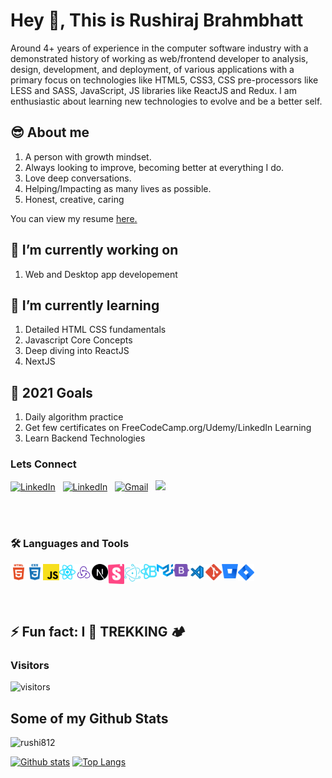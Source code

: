 # Hey 👋, This is Rushiraj Brahmbhatt

<p align='left'>Around 4+ years of experience in the computer software industry with a demonstrated history of working as web/frontend developer to analysis, design, development, and deployment, of various applications with a primary focus on technologies like HTML5, CSS3, CSS pre-processors like LESS and SASS, JavaScript, JS libraries like ReactJS and Redux. I am enthusiastic about learning new technologies to evolve and be a better self.</p>

## 😎 About me

1. A person with growth mindset.
1. Always looking to improve, becoming better at everything I do.
1. Love deep conversations.
1. Helping/Impacting as many lives as possible.
1. Honest, creative, caring

<p align='left'> You can view my resume <a href='https://drive.google.com/file/d/17d1eRlCU5xJr99oLFXdT7HIfA6IMlSAu/view?usp=sharing ' target=_blank><u>here</u>.</a></p>

## 🔭 I’m currently working on

1. Web and Desktop app developement

## 🌱 I’m currently learning

1. Detailed HTML CSS fundamentals
1. Javascript Core Concepts
1. Deep diving into ReactJS
1. NextJS

## 🥅 2021 Goals

1. Daily algorithm practice
1. Get few certificates on FreeCodeCamp.org/Udemy/LinkedIn Learning
1. Learn Backend Technologies

### Lets Connect

<!-- [<img align="left" alt="Rushiraj Brahmbhatt | Twitter" width="22px" target="_blank" src="./src/assets/icons/twitter.svg" />][twitter]

[<img align="left" alt="Rushiraj Brahmbhatt | Linkedin" width="22px" target="_blank" src="./src/assets/icons/linkedin.svg" />][linkedin] -->

<a href="https://www.linkedin.com/in/rushiraj-brahmbhatt-12656864/"><img alt="LinkedIn" src="https://img.shields.io/badge/linkedin%20-%230077B5.svg?&style=flat&logo=linkedin&logoColor=white"/></a> &nbsp;
<a href="https://twitter.com/Rushiraj004"><img alt="LinkedIn" src="https://img.shields.io/badge/linkedin%20-%230077B5.svg?&style=flat&logo=linkedin&logoColor=white"/></a> &nbsp;
<a href="mailto:rbrahm812@gmail.com"><img alt="Gmail" src="https://img.shields.io/badge/Gmail-D14836?style=flat&logo=gmail&logoColor=white" /></a> &nbsp;
<a href="https://instagram.com/ronnyy812"><img src="https://img.shields.io/badge/-@ronnyy812-E4405F?style=flat&logo=Instagram&logoColor=white"/></a> &nbsp;

<br />
<br />

### 🛠 Languages and Tools

<img align="left" alt="HTML5" width="26px" src="./src/assets/icons/html5.svg" /> &nbsp;
<img align="left" alt="CSS3" width="26px" src="./src/assets/icons/css3.svg" /> &nbsp;
<img align="left" alt="Javascript" width="26px" src="./src/assets/icons/javascript.svg" /> &nbsp;
<img align="left" alt="React" width="26px" src="./src/assets/icons/reactjs-icon.svg" /> &nbsp;
<img align="left" alt="Redux" width="26px" src="./src/assets/icons/redux.svg" /> &nbsp;
<img align="left" alt="NextJS" width="26px" src="./src/assets/icons/next-js.svg" /> &nbsp;
<img align="left" alt="Storybook" width="26px" src="./src/assets/icons/sb.svg" /> &nbsp;
<img align="left" alt="Electron" width="26px" src="./src/assets/icons/electron-1.svg" /> &nbsp;
<img align="left" alt="React Bootstrap" width="26px" src="./src/assets/icons/reactbootstrap.svg" /> &nbsp;
<img align="left" alt="Material UI" width="26px" src="./src/assets/icons/material-ui-1.svg" /> &nbsp;
<img align="left" alt="Bootstrap" width="26px" src="./src/assets/icons/bootstrap-5-1.svg" /> &nbsp;
<img align="left" alt="VS Code" width="26px" src="./src/assets/icons/visual-studio-code.svg" /> &nbsp;
<img align="left" alt="Git" width="26px" src="./src/assets/icons/git.svg" /> &nbsp;
<img align="left" alt="Bitbucket" width="26px" src="./src/assets/icons/bitbucket-icon.svg" /> &nbsp;
<img align="left" alt="Jira" width="26px" src="./src/assets/icons/jira-3.svg" /> &nbsp;

<br />

## ⚡ Fun fact: I 💚 TREKKING 🏕️

### Visitors

![visitors](https://visitor-badge.laobi.icu/badge?page_id=rushi812.visitor-badge)

## Some of my Github Stats

<p align=left> <img src=https://komarev.com/ghpvc/?username=rushi812 alt=rushi812 /> </p>

[![Github stats](https://github-readme-stats.vercel.app/api?username=rushi812&show_icons=true&include_all_commits=true)](https://github.com/rushi812/github-readme-stats)
[![Top Langs](https://github-readme-stats.vercel.app/api/top-langs/?username=rushi812&layout=compact)](https://github.com/rushi812/github-readme-stats)

[twitter]: https://twitter.com/Rushiraj004
[linkedin]: https://www.linkedin.com/in/rushiraj-brahmbhatt-12656864/
